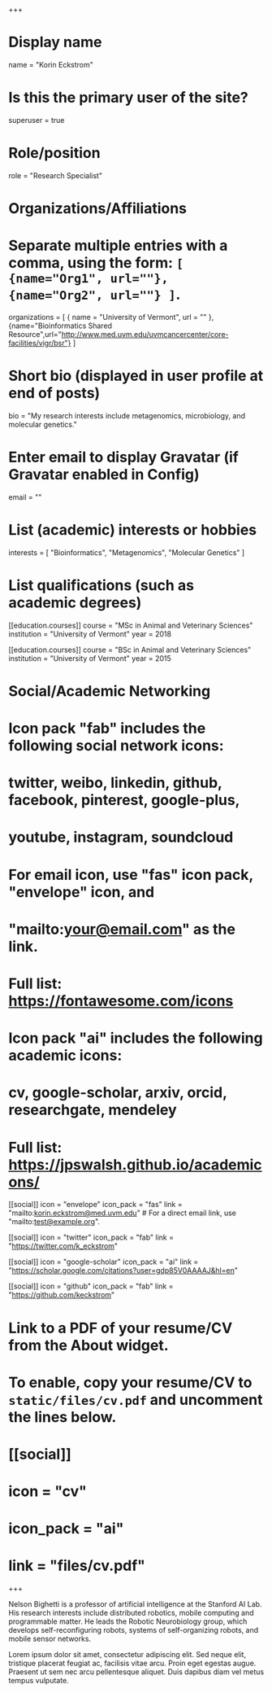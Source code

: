 +++
# Display name
name = "Korin Eckstrom"

# Is this the primary user of the site?
superuser = true

# Role/position
role = "Research Specialist"

# Organizations/Affiliations
#   Separate multiple entries with a comma, using the form: `[ {name="Org1", url=""}, {name="Org2", url=""} ]`.
organizations = [ { name = "University of Vermont", url = "" }, {name="Bioinformatics Shared Resource",url="http://www.med.uvm.edu/uvmcancercenter/core-facilities/vigr/bsr"} ]

# Short bio (displayed in user profile at end of posts)
bio = "My research interests include metagenomics, microbiology, and molecular genetics."

# Enter email to display Gravatar (if Gravatar enabled in Config)
email = ""

# List (academic) interests or hobbies
interests = [
  "Bioinformatics",
  "Metagenomics",
  "Molecular Genetics"
]

# List qualifications (such as academic degrees)
[[education.courses]]
  course = "MSc in Animal and Veterinary Sciences"
  institution = "University of Vermont"
  year = 2018

[[education.courses]]
  course = "BSc in Animal and Veterinary Sciences"
  institution = "University of Vermont"
  year = 2015

# Social/Academic Networking
#
# Icon pack "fab" includes the following social network icons:
#
#   twitter, weibo, linkedin, github, facebook, pinterest, google-plus,
#   youtube, instagram, soundcloud
#
#   For email icon, use "fas" icon pack, "envelope" icon, and
#   "mailto:your@email.com" as the link.
#
#   Full list: https://fontawesome.com/icons
#
# Icon pack "ai" includes the following academic icons:
#
#   cv, google-scholar, arxiv, orcid, researchgate, mendeley
#
#   Full list: https://jpswalsh.github.io/academicons/

[[social]]
  icon = "envelope"
  icon_pack = "fas"
  link = "mailto:korin.eckstrom@med.uvm.edu"  # For a direct email link, use "mailto:test@example.org".

[[social]]
  icon = "twitter"
  icon_pack = "fab"
  link = "https://twitter.com/k_eckstrom"

[[social]]
  icon = "google-scholar"
  icon_pack = "ai"
  link = "https://scholar.google.com/citations?user=gdp85V0AAAAJ&hl=en"

[[social]]
  icon = "github"
  icon_pack = "fab"
  link = "https://github.com/keckstrom"

# Link to a PDF of your resume/CV from the About widget.
# To enable, copy your resume/CV to `static/files/cv.pdf` and uncomment the lines below.
# [[social]]
#   icon = "cv"
#   icon_pack = "ai"
#   link = "files/cv.pdf"

+++

Nelson Bighetti is a professor of artificial intelligence at the Stanford AI Lab. His research interests include distributed robotics, mobile computing and programmable matter. He leads the Robotic Neurobiology group, which develops self-reconfiguring robots, systems of self-organizing robots, and mobile sensor networks.

Lorem ipsum dolor sit amet, consectetur adipiscing elit. Sed neque elit, tristique placerat feugiat ac, facilisis vitae arcu. Proin eget egestas augue. Praesent ut sem nec arcu pellentesque aliquet. Duis dapibus diam vel metus tempus vulputate. 
